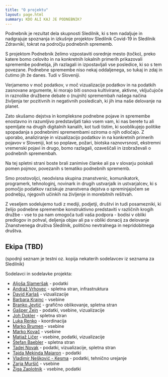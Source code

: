 ```yaml
---
title: "O projektu"
layout: page.html
summary: KDO ALI KAJ JE PODNEBNIK? 
---
```

Podnebnik je rezultat dela skupnosti Sledilnik, ki s tem nadaljuje in nadgrajuje spoznanja in izkušnje projektov Sledilnik Covid-19 in Sledilnik Zdravniki, tokrat na področju podnebnih sprememb. 

S projektom Podnebnik želimo vzpostaviti osrednje mesto (točko), preko katere bomo celovito in na konkretnih lokalnih primerih prikazovali spremembe podnebja, jih razlagali in izpostavljali vse posledice, ki so s tem povezane. Podnebne spremembe niso nekaj oddaljenega, so tukaj in zdaj in čutimo jih že danes. Tudi v Sloveniji.

Verjamemo v moč podatkov, v moč vizualizacije podatkov in na podatkih zasnovane argumente, ki morajo biti osnova kultivirane, aktivne, vključujoče in raznolike družbene debate o (nujnih) spremembah našega načina življenja ter pozitivnih in negativnih posledicah, ki jih ima naše delovanje na planet.
 
Zato skušamo dejstva in kompleksne podnebne pojave in spremembe enostavno in razumljivo predstavljati tako vsem vam, ki nas berete tu ali spemljate na drugih digitalnih kanalih, kot tudi tistim, ki sooblikujejo politike spopadanja s podnebnimi spremembami oziroma o njih odločajo. Z uporabo, analiziranje in vizualizacijo podatkov in na konkretnih primerih pojavov v Sloveniji, kot so poplave, požari, biotska raznovrsnost, ekstremni vremenski pojavi in drugo, bomo razlagali, ozaveščali in izobraževali o podnebnih spremembah. 

Na tej spletni strani boste brali zanimive članke ali pa v slovarju poiskali pomen pojmov, povezanih s tematiko podnebnih sprememb.

Smo prostovoljci, neodvisna skupina znanstvenic, komunikatork, programerk, tehnologinj, novinark in drugih ustvarjalk in ustvarjalcev, ki s pomočjo podatkov raziskuje znanstvena dejstva o spreminjajočem se podnebju, njegovih učinkih na življenje in morebitnih rešitvah. 


Z veseljem sodelujemo tudi z mediji, podjetji, društvi in tudi posamezniki, ki želijo podnebne spremembe konstruktivno predstaviti v različnih krogih družbe - vse to pa nam omogoča tudi vaša podpora - bodisi v obliki predlogov in pohval, deljenja objav ali pa v obliki donacij za delovanje Znanstvenega društva Sledilnik, politično nevtralnega in nepridobitnega društva.

## Ekipa (TBD)

(spodnji seznam je testni oz. kopija nekaterih sodelavcev iz seznama za Sledilnik)

Sodelavci in sodelavke projekta:

- [Aljoša Slameršak](https://portalrecerca.uab.cat/en/persons/aljosa-slamersak) - podatki
- [Andraž Vrhovec](https://github.com/overlordtm) - spletna stran, infrastruktura
- [David Karlaš](https://github.com/DavidKarlas) - vizualizacije
- [Barbara Krajnc](https://twitter.com/bakrajnc) - vsebine
- [Branko Jevtić](https://www.bananica.com/) - grafično oblikovanje, spletna stran
- [Gašper Žejn](https://zejn.net/) - podatki, vsebine, vizualizacije
- [Joh Dokler](https://github.com/joahim) - spletna stran
- [Luka Renko](https://twitter.com/lukarenko) - koordinacija
- [Marko Brumen](https://twitter.com/multikultivator) - vsebine
- [Marko Kovač](https://ceu.ijs.si/zaposleni/dr-marko-kovac/) - vsebine
- [Matjaž Ličer](https://www.nib.si/mbp/sl/cv/matjaz-licer) - vsebine, podatki, vizualizacije
- [Štefan Baebler](https://www.linkedin.com/in/stefanbaebler/) - spletna stran
- [Tadej Novak](https://tano.si) - podatki, vizualizacije, spletna stran
- [Tajda Mekinda Majaron](https://www.linkedin.com/in/tajda-mekinda-majaron-a1194552) - podatki
- [Vladimir Nešković - Kesma](https://bsky.app/profile/kesma.bsky.social) - podatki, tehnično urejanje
- [Zarja Muršič](https://twitter.com/piskotk) - vsebine
- [Žiga Zaplotnik](https://twitter.com/ZaplotnikZiga) - vsebine, podatki
